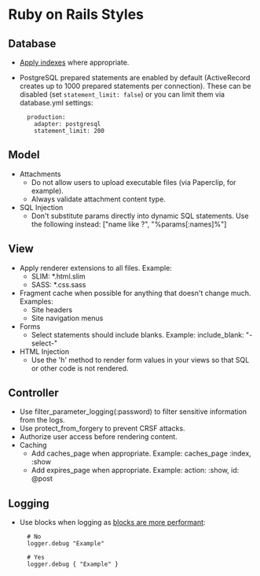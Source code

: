 # Ruby on Rails Styles

## Database

- [Apply indexes](http://robots.thoughtbot.com/post/163627511/a-grand-piano-for-your-violin) where
  appropriate.
- PostgreSQL prepared statements are enabled by default (ActiveRecord creates up to 1000 prepared
  statements per connection). These can be disabled (set `statement_limit: false`) or you can limit
  them via database.yml settings:

        production:
          adapter: postgresql
          statement_limit: 200

## Model

- Attachments
  - Do not allow users to upload executable files (via Paperclip, for example).
  - Always validate attachment content type.
- SQL Injection
  - Don't substitute params directly into dynamic SQL statements. Use the following
    instead: ["name like ?", "%params[:names]%"]

## View

- Apply renderer extensions to all files. Example:
  - SLIM: *.html.slim
  - SASS: *.css.sass
- Fragment cache when possible for anything that doesn't change much. Examples:
  - Site headers
  - Site navigation menus
- Forms
  - Select statements should include blanks. Example: include_blank: "-select-"
- HTML Injection
  - Use the 'h' method to render form values in your views so that SQL or other code is not
    rendered.

## Controller

- Use filter_parameter_logging(:password) to filter sensitive information from the logs.
- Use protect_from_forgery to prevent CRSF attacks.
- Authorize user access before rendering content.
- Caching
  - Add caches_page when appropriate. Example: caches_page :index, :show
  - Add expires_page when appropriate. Example: action: :show, id: @post

## Logging

- Use blocks when logging as [blocks are more
  performant](http://guides.rubyonrails.org/debugging_rails_applications.html#impact-of-logs-on-performance):

        # No
        logger.debug "Example"

        # Yes
        logger.debug { "Example" }
